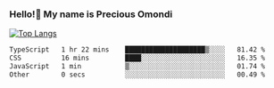 ### Hello!👋 My name is Precious Omondi 

[![Top Langs](https://github-readme-stats.vercel.app/api/top-langs/?username=Presho99&langs_count=8&theme=dark)](https://github.com/Presho99/github-readme-stats)



<!--START_SECTION:waka-->

```txt
TypeScript   1 hr 22 mins    ████████████████████▒░░░░   81.42 %
CSS          16 mins         ████░░░░░░░░░░░░░░░░░░░░░   16.35 %
JavaScript   1 min           ▒░░░░░░░░░░░░░░░░░░░░░░░░   01.74 %
Other        0 secs          ░░░░░░░░░░░░░░░░░░░░░░░░░   00.49 %
```

<!--END_SECTION:waka-->

